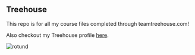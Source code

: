 ## Treehouse

This repo is for all my course files completed through teamtreehouse.com!

Also checkout my Treehouse profile [here](nope).

![rotund](https://user-images.githubusercontent.com/77285537/104733341-72c07c80-5736-11eb-85d3-0304d1286d78.jpg)
